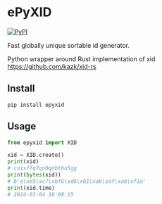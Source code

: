 # ePyXID

[![PyPI](https://img.shields.io/pypi/v/epyxid.svg)](https://pypi.python.org/pypi/epyxid)

Fast globally unique sortable id generator.

Python wrapper around Rust implementation of xid https://github.com/kazk/xid-rs

## Install

```shell
pip install epyxid
```

## Usage

```python
from epyxid import XID

xid = XID.create()
print(xid)
# cnisffq7qo0qnbtbu5gg
print(bytes(xid))
# b'e\xe5\xc7\xbfG\xd6\x01\xab\xaf\xab\xf1a'
print(xid.time)
# 2024-03-04 16:08:15
```
